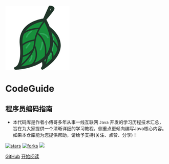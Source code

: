 ![logo](_media/tree.png)

# CodeGuide

## 程序员编码指南

- 本代码库是作者小傅哥多年从事一线互联网 `Java` 开发的学习历程技术汇总，旨在为大家提供一个清晰详细的学习教程，侧重点更倾向编写Java核心内容。如果本仓库能为您提供帮助，请给予支持(关注、点赞、分享)！

[![stars](https://badgen.net/github/stars/fuzhengwei/CodeGuide?icon=github&color=4ab8a1)](https://github.com/fuzhengwei/CodeGuide) [![forks](https://badgen.net/github/forks/fuzhengwei/CodeGuide?icon=github&color=4ab8a1)](https://github.com/fuzhengwei/CodeGuide) [<img src="https://itstack.org/_media/wxbugstack.svg">](https://itstack.org/_media/qrcode.png?x-oss-process=style/may)

[GitHub](<https://github.com/fuzhengwei/CodeGuide>)
[开始阅读](README.md)

